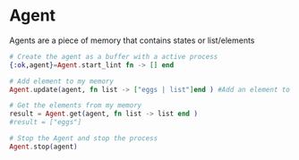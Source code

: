 # Agent

Agents are a piece of memory that contains states or list/elements

```elixir
# Create the agent as a buffer with a active process 
{:ok,agent}=Agent.start_lint fn -> [] end 

# Add element to my memory 
Agent.update(agent, fn list -> ["eggs | list"]end ) #Add an element to my list 

# Get the elements from my memory 
result = Agent.get(agent, fn list -> list end )
#result = ["eggs"]

# Stop the Agent and stop the process
Agent.stop(agent)
```